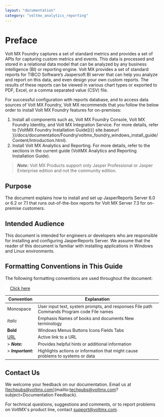 ```yaml
---
layout: "documentation"
category: "voltmx_analytics_reporting"
---
```

                          

Preface
=======

Volt MX  Foundry captures a set of standard metrics and provides a set of APIs for capturing custom metrics and events. This data is processed and stored in a relational data model that can be analyzed by any business intelligence (BI) or reporting engine. Volt MX provides a set of standard reports for TIBCO Software’s Jaspersoft BI server that can help you analyze and report on this data, and even design your own custom reports. The results of these reports can be viewed in various chart types or exported to PDF, Excel, or a comma separated value (CSV) file.

For successful configuration with reports database, and to access data sources of Volt MX Foundry, Volt MX recommends that you follow the below order to install Volt MX Foundry features for on-premises:

1.  Install all components such as, Volt MX Foundry Console, Volt MX Foundry Identity, and Volt MX Integration Service. For more details, refer to [VoltMX Foundry Installation Guide]({{ site.baseurl }}/docs/documentation/Foundry/voltmx_foundry_windows_install_guide/Content/Introduction.html).
2.  Install Volt MX Analytics and Reporting. For more details, refer to the sections in the current guide (VoltMX Analytics and Reporting Installation Guide).

> **_Note:_** Volt MX Products support only Jasper Professional or Jasper Enterprise edition and not the community edition.

Purpose
-------

The document explains how to install and set up JasperReports Server 6.0 or 6.2 or 7.1 that runs out-of-the-box reports for Volt MX Server 7.3 for on-premise customers.

Intended Audience
-----------------

This document is intended for engineers or developers who are responsible for installing and configuring JasperReports Server. We assume that the reader of this document is familiar with installing applications in Windows and Linux environments.  

Formatting Conventions in This Guide
------------------------------------

The following formatting conventions are used throughout the document:

[![Closed](../Skins/Default/Stylesheets/Images/transparent.gif)Click here](javascript:void(0);)

  
| Convention | Explanation |
| --- | --- |
| Monospace | User input text, system prompts, and responses File path Commands Program code File names |
| _Italic_ | Emphasis Names of books and documents New terminology |
| **Bold** | Windows Menus Buttons Icons Fields Tabs |
| [URL](http://a/) | Active link to a URL |
| > **_Note:_**   | Provides helpful hints or additional information |
| > **_Important:_**   | Highlights actions or information that might cause problems to systems or data |

Contact Us
----------

We welcome your feedback on our documentation. Email us at [techpubs@voltmx.com](mailto:techpubs@voltmx.com?subject=Documentation Feedback).

For technical questions, suggestions and comments, or to report problems on VoltMX's product line, contact [support@voltmx.com](mailto:support@voltmx.com).
